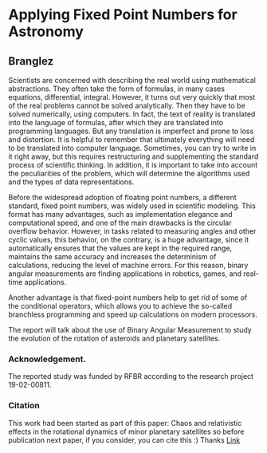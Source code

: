 # Applying Fixed Point Numbers for Astronomy

## Branglez

Scientists are concerned with describing the real world using mathematical abstractions. They often take the form of formulas, in many cases equations, differential, integral. However, it turns out very quickly that most of the real problems cannot be solved analytically. Then they have to be solved numerically, using computers. In fact, the text of reality is translated into the language of formulas, after which they are translated into programming languages. But any translation is imperfect and prone to loss and distortion. It is helpful to remember that ultimately everything will need to be translated into computer language. Sometimes, you can try to write in it right away, but this requires restructuring and supplementing the standard process of scientific thinking. In addition, it is important to take into account the peculiarities of the problem, which will determine the algorithms used and the types of data representations.

Before the widespread adoption of floating point numbers, a different standard, fixed point numbers, was widely used in scientific modeling. This format has many advantages, such as implementation elegance and computational speed, and one of the main drawbacks is the circular overflow behavior. However, in tasks related to measuring angles and other cyclic values, this behavior, on the contrary, is a huge advantage, since it automatically ensures that the values ​​are kept in the required range, maintains the same accuracy and increases the determinism of calculations, reducing the level of machine errors. For this reason, binary angular measurements are finding applications in robotics, games, and real-time applications.

Another advantage is that fixed-point numbers help to get rid of some of the conditional operators, which allows you to achieve the so-called branchless programming and speed up calculations on modern processors.

The report will talk about the use of Binary Angular Measurement to study the evolution of the rotation of asteroids and planetary satellites.


### Acknowledgement.
The reported study was funded by RFBR according to the research project 19-02-00811.

### Citation
This work had been started as part of this paper:  Chaos and relativistic effects in the rotational dynamics of minor planetary satellites 
so before publication next paper,  if you consider, you can cite this :) Thanks 
[Link](https://ui.adsabs.harvard.edu/abs/2020jsrs.conf..339M/abstract)
